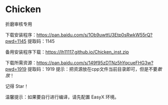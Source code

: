 # Chicken
折磨审核专用

下载安装程序：https://pan.baidu.com/s/1Ob9uwttU3Etp0sRwkW55rQ?pwd=1145   提取码：1145

备用安装程序下载：https://lh11117.github.io/Chicken_inst.zip



下载所需资源：https://pan.baidu.com/s/149f95zDTNz5hYqcueFHG3w?pwd=1919   提取码：1919
提示：把资源放在cpp文件当前目录即可，但是不要*散放*！

记得 Star！

温馨提示：如果要自行进行编译，请先配置 EasyX 环境。


